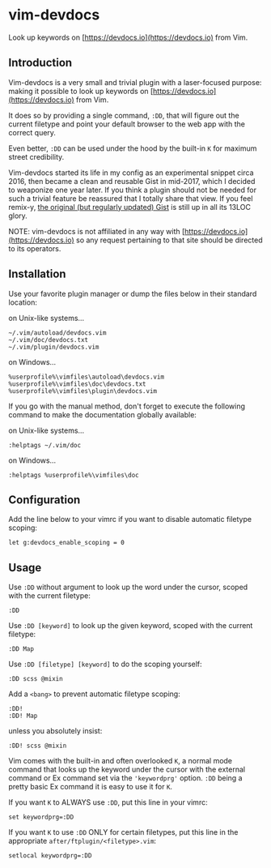 # vim-devdocs

Look up keywords on [https://devdocs.io](https://devdocs.io) from Vim.

## Introduction

Vim-devdocs is a very small and trivial plugin with a laser-focused purpose: making it possible to look up keywords on [https://devdocs.io](https://devdocs.io) from Vim.

It does so by providing a single command, `:DD`, that will figure out the current filetype and point your default browser to the web app with the correct query.

Even better, `:DD` can be used under the hood by the built-in `K` for maximum street credibility.

Vim-devdocs started its life in my config as an experimental snippet circa 2016, then became a clean and reusable Gist in mid-2017, which I decided to weaponize one year later. If you think a plugin should not be needed for such a trivial feature be reassured that I totally share that view. If you feel remix-y, [the original (but regularly updated) Gist](https://gist.github.com/romainl/8d3b73428b4366f75a19be2dad2f0987) is still up in all its 13LOC glory.

NOTE: vim-devdocs is not affiliated in any way with [https://devdocs.io](https://devdocs.io) so any request pertaining to that site should be directed to its operators.

## Installation

Use your favorite plugin manager or dump the files below in their standard location:

on Unix-like systems…

    ~/.vim/autoload/devdocs.vim
    ~/.vim/doc/devdocs.txt
    ~/.vim/plugin/devdocs.vim

on Windows…

    %userprofile%\vimfiles\autoload\devdocs.vim
    %userprofile%\vimfiles\doc\devdocs.txt
    %userprofile%\vimfiles\plugin\devdocs.vim

If you go with the manual method, don't forget to execute the following command to make the documentation globally available:

on Unix-like systems…

    :helptags ~/.vim/doc

on Windows…

    :helptags %userprofile%\vimfiles\doc

## Configuration

Add the line below to your vimrc if you want to disable automatic filetype scoping:

    let g:devdocs_enable_scoping = 0

## Usage

Use `:DD` without argument to look up the word under the cursor, scoped with the current filetype:

    :DD

Use `:DD [keyword]` to look up the given keyword, scoped with the current filetype:

    :DD Map

Use `:DD [filetype] [keyword]` to do the scoping yourself:

    :DD scss @mixin

Add a `<bang>` to prevent automatic filetype scoping:

    :DD!
    :DD! Map

unless you absolutely insist:

    :DD! scss @mixin

Vim comes with the built-in and often overlooked `K`, a normal mode command that looks up the keyword under the cursor with the external command or Ex command set via the `'keywordprg'` option. `:DD` being a pretty basic Ex command it is easy to use it for `K`.

If you want `K` to ALWAYS use `:DD`, put this line in your vimrc:

    set keywordprg=:DD

If you want `K` to use `:DD` ONLY for certain filetypes, put this line in the appropriate `after/ftplugin/<filetype>.vim`:

    setlocal keywordprg=:DD
